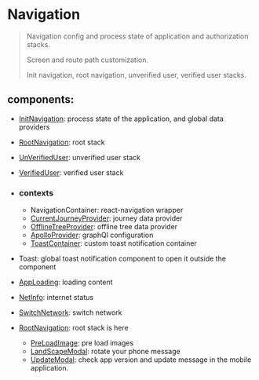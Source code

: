 # Navigation

> Navigation config and process state of application and authorization stacks.
> 
> Screen and route path customization.
> 
> Init navigation, root navigation, unverified user, verified user stacks.

## components:
- [InitNavigation](./InitNavigation.tsx): process state of the application, and global data providers
- [RootNavigation](./Navigation.tsx): root stack
- [UnVerifiedUser](./UnVerifiedUser.tsx): unverified user stack
- [VerifiedUser](./VerifiedUser.tsx): verified user stack


- ### contexts
  - NavigationContainer: react-navigation wrapper
  - [CurrentJourneyProvider](../services): journey data provider
  - [OfflineTreeProvider](../utilities/hooks): offline tree data provider
  - [ApolloProvider](../services): graphQl configuration
  - [ToastContainer](../components/Toast): custom toast notification container


- Toast: global toast notification component to open it outside the component
- [AppLoading](../components/AppLoading): loading content
- [NetInfo](../components/NetInfo): internet status
- [SwitchNetwork](../components/SwitchNetwork): switch network
- [RootNavigation](../navigation/README.md): root stack is here
  - [PreLoadImage](../components/PreloadImage): pre load images
  - [LandScapeModal](../components/LandScapeModal): rotate your phone message
  - [UpdateModal](../components/UpdateModal): check app version and update message in the mobile application.


